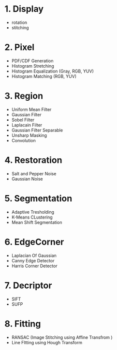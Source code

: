 # 1. Display
- rotation
- stitching

# 2. Pixel
- PDF/CDF Generation
- Histogram Stretching
- Histogram Equalization (Gray, RGB, YUV)
- Histogram Matching (RGB, YUV)
 
# 3. Region
- Uniform Mean Filter
- Gaussian Filter
- Sobel Filter
- Laplacain Filter
- Gaussian Filter Separable
- Unsharp Masking
- Convolution

# 4. Restoration
- Salt and Pepper Noise
- Gaussian Noise

# 5. Segmentation
- Adaptive Tresholding
- K-Means CLustering
- Mean Shift Segmentation

# 6. EdgeCorner
- Laplacian Of Gaussian
- Canny Edge Detector
- Harris Corner Detector

# 7. Decriptor
- SIFT
- SUFP

# 8. Fitting
- RANSAC (Image Stitching using Affine Transfrom )
- Line FItting using Hough Transform
